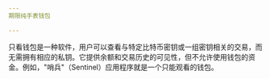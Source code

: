 ```yaml
---
期限纯手表钱包

---
```

只看钱包是一种软件，用户可以查看与特定比特币密钥或一组密钥相关的交易，而无需拥有相应的私钥。它提供余额和交易历史的可见性，但不允许使用钱包的资金。例如，"哨兵"（Sentinel）应用程序就是一个只能观看的钱包。